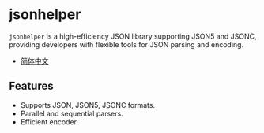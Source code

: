 # jsonhelper

`jsonhelper` is a high-efficiency JSON library supporting JSON5 and JSONC, providing developers with flexible tools for JSON parsing and encoding.

- [简体中文](./README.zh.md)

## Features
- Supports JSON, JSON5, JSONC formats.
- Parallel and sequential parsers.
- Efficient encoder.
